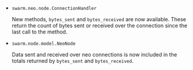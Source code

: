 * `swarm.neo.node.ConnectionHandler`

  New methods, `bytes_sent` and `bytes_received` are now available. These return
  the count of bytes sent or received over the connection since the last call to
  the method.

* `swarm.node.model.NeoNode`

  Data sent and received over neo connections is now included in the totals
  returned by `bytes_sent` and `bytes_received`.

